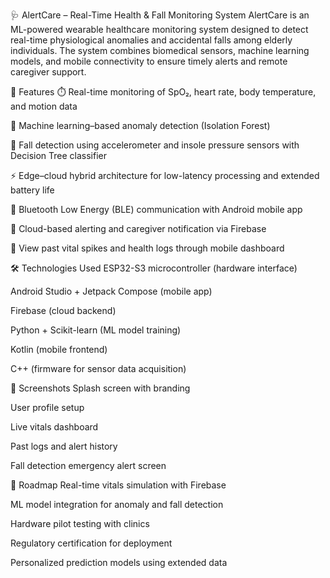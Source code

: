 🩺 AlertCare – Real-Time Health & Fall Monitoring System
AlertCare is an ML-powered wearable healthcare monitoring system designed to detect real-time physiological anomalies and accidental falls among elderly individuals. The system combines biomedical sensors, machine learning models, and mobile connectivity to ensure timely alerts and remote caregiver support.

📌 Features
⏱️ Real-time monitoring of SpO₂, heart rate, body temperature, and motion data

🧠 Machine learning–based anomaly detection (Isolation Forest)

🤕 Fall detection using accelerometer and insole pressure sensors with Decision Tree classifier

⚡ Edge–cloud hybrid architecture for low-latency processing and extended battery life

📲 Bluetooth Low Energy (BLE) communication with Android mobile app

📡 Cloud-based alerting and caregiver notification via Firebase

🧾 View past vital spikes and health logs through mobile dashboard

🛠️ Technologies Used
ESP32-S3 microcontroller (hardware interface)

Android Studio + Jetpack Compose (mobile app)

Firebase (cloud backend)

Python + Scikit-learn (ML model training)

Kotlin (mobile frontend)

C++ (firmware for sensor data acquisition)

📸 Screenshots
Splash screen with branding

User profile setup

Live vitals dashboard

Past logs and alert history

Fall detection emergency alert screen

🎯 Roadmap
 Real-time vitals simulation with Firebase

 ML model integration for anomaly and fall detection

 Hardware pilot testing with clinics

 Regulatory certification for deployment

 Personalized prediction models using extended data

